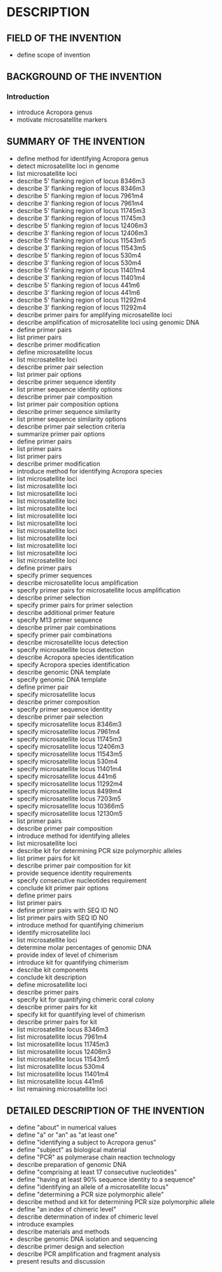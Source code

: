 # DESCRIPTION

## FIELD OF THE INVENTION

- define scope of invention

## BACKGROUND OF THE INVENTION

### Introduction

- introduce Acropora genus
- motivate microsatellite markers

## SUMMARY OF THE INVENTION

- define method for identifying Acropora genus
- detect microsatellite loci in genome
- list microsatellite loci
- describe 5' flanking region of locus 8346m3
- describe 3' flanking region of locus 8346m3
- describe 5' flanking region of locus 7961m4
- describe 3' flanking region of locus 7961m4
- describe 5' flanking region of locus 11745m3
- describe 3' flanking region of locus 11745m3
- describe 5' flanking region of locus 12406m3
- describe 3' flanking region of locus 12406m3
- describe 5' flanking region of locus 11543m5
- describe 3' flanking region of locus 11543m5
- describe 5' flanking region of locus 530m4
- describe 3' flanking region of locus 530m4
- describe 5' flanking region of locus 11401m4
- describe 3' flanking region of locus 11401m4
- describe 5' flanking region of locus 441m6
- describe 3' flanking region of locus 441m6
- describe 5' flanking region of locus 11292m4
- describe 3' flanking region of locus 11292m4
- describe primer pairs for amplifying microsatellite loci
- describe amplification of microsatellite loci using genomic DNA
- define primer pairs
- list primer pairs
- describe primer modification
- define microsatellite locus
- list microsatellite loci
- describe primer pair selection
- list primer pair options
- describe primer sequence identity
- list primer sequence identity options
- describe primer pair composition
- list primer pair composition options
- describe primer sequence similarity
- list primer sequence similarity options
- describe primer pair selection criteria
- summarize primer pair options
- define primer pairs
- list primer pairs
- list primer pairs
- describe primer modification
- introduce method for identifying Acropora species
- list microsatellite loci
- list microsatellite loci
- list microsatellite loci
- list microsatellite loci
- list microsatellite loci
- list microsatellite loci
- list microsatellite loci
- list microsatellite loci
- list microsatellite loci
- list microsatellite loci
- list microsatellite loci
- list microsatellite loci
- define primer pairs
- specify primer sequences
- describe microsatellite locus amplification
- specify primer pairs for microsatellite locus amplification
- describe primer selection
- specify primer pairs for primer selection
- describe additional primer feature
- specify M13 primer sequence
- describe primer pair combinations
- specify primer pair combinations
- describe microsatellite locus detection
- specify microsatellite locus detection
- describe Acropora species identification
- specify Acropora species identification
- describe genomic DNA template
- specify genomic DNA template
- define primer pair
- specify microsatellite locus
- describe primer composition
- specify primer sequence identity
- describe primer pair selection
- specify microsatellite locus 8346m3
- specify microsatellite locus 7961m4
- specify microsatellite locus 11745m3
- specify microsatellite locus 12406m3
- specify microsatellite locus 11543m5
- specify microsatellite locus 530m4
- specify microsatellite locus 11401m4
- specify microsatellite locus 441m6
- specify microsatellite locus 11292m4
- specify microsatellite locus 8499m4
- specify microsatellite locus 7203m5
- specify microsatellite locus 10366m5
- specify microsatellite locus 12130m5
- list primer pairs
- describe primer pair composition
- introduce method for identifying alleles
- list microsatellite loci
- describe kit for determining PCR size polymorphic alleles
- list primer pairs for kit
- describe primer pair composition for kit
- provide sequence identity requirements
- specify consecutive nucleotides requirement
- conclude kit primer pair options
- define primer pairs
- list primer pairs
- define primer pairs with SEQ ID NO
- list primer pairs with SEQ ID NO
- introduce method for quantifying chimerism
- identify microsatellite loci
- list microsatellite loci
- determine molar percentages of genomic DNA
- provide index of level of chimerism
- introduce kit for quantifying chimerism
- describe kit components
- conclude kit description
- define microsatellite loci
- describe primer pairs
- specify kit for quantifying chimeric coral colony
- describe primer pairs for kit
- specify kit for quantifying level of chimerism
- describe primer pairs for kit
- list microsatellite locus 8346m3
- list microsatellite locus 7961m4
- list microsatellite locus 11745m3
- list microsatellite locus 12406m3
- list microsatellite locus 11543m5
- list microsatellite locus 530m4
- list microsatellite locus 11401m4
- list microsatellite locus 441m6
- list remaining microsatellite loci

## DETAILED DESCRIPTION OF THE INVENTION

- define "about" in numerical values
- define "a" or "an" as "at least one"
- define "identifying a subject to Acropora genus"
- define "subject" as biological material
- define "PCR" as polymerase chain reaction technology
- describe preparation of genomic DNA
- define "comprising at least 17 consecutive nucleotides"
- define "having at least 90% sequence identity to a sequence"
- define "identifying an allele of a microsatellite locus"
- define "determining a PCR size polymorphic allele"
- describe method and kit for determining PCR size polymorphic allele
- define "an index of chimeric level"
- describe determination of index of chimeric level
- introduce examples
- describe materials and methods
- describe genomic DNA isolation and sequencing
- describe primer design and selection
- describe PCR amplification and fragment analysis
- present results and discussion

